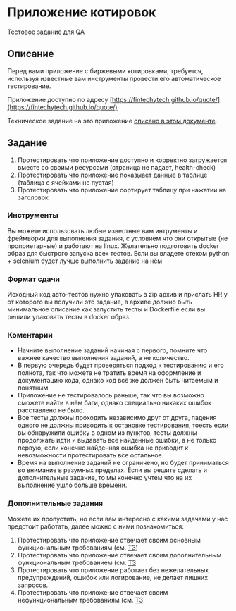 # Приложение котировок

Тестовое задание для QA

## Описание

Перед вами приложение с биржевыми котировками, требуется, используя известные вам инструменты провести его автоматическое тестирование.

Приложение доступно по адресу [https://fintechytech.github.io/quote/](https://fintechytech.github.io/quote/)

Техническое задание на это приложение [описано в этом документе](Requirements.md).

## Задание


1. Протестировать что приложение доступно и корректно загружается вместе со своими ресурсами (страница не падает, health-check)
2. Протестировать что приложение показыает данные в таблице (таблица с ячейками не пустая)
3. Протестировать что приложение сортирует таблицу при нажатии на заголовок




### Инструменты

Вы можете использовать любые известные вам интрументы и фреймворки для выполнения задания, с условием что они открытые (не проприетарные) и работают на linux.
Желательно подготовить docker образ для быстрого запуска всех тестов. Если вы владете стеком python + selenium будет лучше выполнить задание на нём

### Формат сдачи

Исходный код авто-тестов нужно упаковать в zip архив и прислать HR'у от которого вы получили это задание, в архиве должно быть минимальное описание как запустить тесты и Dockerfile если вы решили упаковать тесты в docker образ.

### Коментарии

* Начните выполнение заданий начиная с первого, помните что важнее качество выполнения заданий, а не количество. 
* В первую очередь будет проверяться подход к тестированию и его полнота, так что можете не тратить время на оформление и документацию кода, однако код всё же должен быть читаемым и понятным
* Приложение не тестировалось раньше, так что вы возможно сможете найти в нём баги, однако специально никаких ошибок расставлено не было.
* Все тесты должны проходить независимо друг от друга, падения одного не должны приводить к остановке тестирования, тоесть если вы обнаружили ошибку в одном из пунктов, тесты должны продолжать идти и выдавать все найденные ошибки, а не только первую, если конечно найденная ошибка не приводит к невозможности протестировать все остальное.
* Время на выполнение заданий не ограничено, но будет приниматься во внимание в разумных пределах. Если вы решите сделать и дополнительные задание, то мы конечно учтем что на их выполнение ушло больше времени.

### Дополнительные задания

Можете их пропустить, но если вам интересно с какими задачами у нас предстоит работать, далее можно с ними познакомиться:

1. Протестировать что приложение отвечает своим основным функциональным требованиям (см. [ТЗ](Requirements.md))
2. Протестировать что приложение отвечает своим дополнительным функциональным требованием (см. [ТЗ](Requirements.md)
3. Протестировать что приложение работает без нежелательных предупреждений, ошибок или логирование, не делает лишних запросов.
4. Протестировать что приложение отвечает своим нефункциональным требованиям (см. [ТЗ](Requirements.md)


